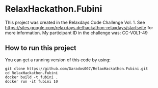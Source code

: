 # RelaxHackathon.Fubini

This project was created in the Relaxdays Code Challenge Vol. 1. See https://sites.google.com/relaxdays.de/hackathon-relaxdays/startseite for more information. 
My participant ID in the challenge was: CC-VOL1-49

## How to run this project

You can get a running version of this code by using:

```
git clone https://github.com/Garados007/RelaxHackathon.Fubini.git
cd RelaxHackathon.Fubini
docker build -t fubini .
docker run -it fubini 10
```
